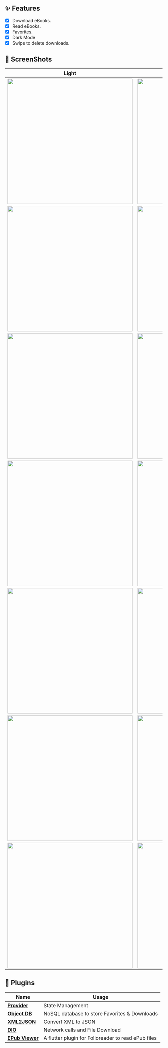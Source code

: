 
## ✨ Features

- [x] Download eBooks.
- [x] Read eBooks.
- [x] Favorites.
- [x] Dark Mode
- [x] Swipe to delete downloads.

## 📸 ScreenShots

<!-- <img src="ss/mockup.png"/> -->

| Light                             | Dark                              |
| --------------------------------- | --------------------------------- |
| <img src="ss/1.1.png" width="400">  | <img src="ss/1.png" width="400">  |
| <img src="ss/2.2.png" width="400">  | <img src="ss/2.png" width="400">  |
| <img src="ss/3.3.png" width="400">  | <img src="ss/3.png" width="400">  |
| <img src="ss/4.4.png" width="400">  | <img src="ss/4.png" width="400">  |
| <img src="ss/5.5.png" width="400">  | <img src="ss/5.png" width="400"> |
| <img src="ss/11.png" width="400"> | <img src="ss/6.png" width="400"> |
| <img src="ss/13.png" width="400"> | <img src="ss/7.png" width="400"> |

## 🔌 Plugins

| Name                                                    | Usage                                               |
| ------------------------------------------------------- | --------------------------------------------------- |
| [**Provider**](https://pub.dev/packages/provider)       | State Management                                    |
| [**Object DB**](https://pub.dev/packages/objectdb)      | NoSQL database to store Favorites & Downloads       |
| [**XML2JSON**](https://pub.dev/packages/xml2json)       | Convert XML to JSON                                 |
| [**DIO**](https://pub.dev/packages/dio)                 | Network calls and File Download                     |
| [**EPub Viewer**](https://pub.dev/packages/epub_viewer) | A flutter plugin for Folioreader to read ePub files |

